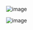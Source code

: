 ![image](https://github.com/user-attachments/assets/853c419f-76c0-4417-be7e-9ee1b56572f2)

![image](https://github.com/user-attachments/assets/6969ade1-9757-400e-b688-5a5306762a9a)

